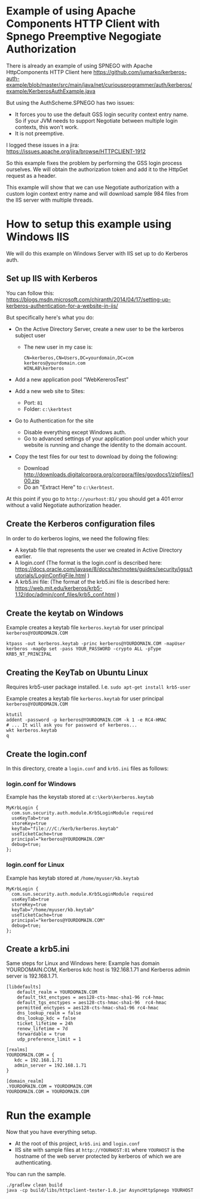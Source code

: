 # Example of using Apache Components HTTP Client with Spnego Preemptive Negogiate Authorization

There is already an example of using SPNEGO with Apache HttpComponents HTTP Client here https://github.com/jumarko/kerberos-auth-example/blob/master/src/main/java/net/curiousprogrammer/auth/kerberos/example/KerberosAuthExample.java

But using the AuthScheme.SPNEGO has two issues:

* It forces you to use the default GSS login security context entry name. So if your JVM needs to support Negotiate between multiple login contexts, this won't work.
* It is not preemptive.

I logged these issues in a jira: https://issues.apache.org/jira/browse/HTTPCLIENT-1912

So this example fixes the problem by performing the GSS login process ourselves. We will obtain the authorization token and add it to the HttpGet request as a header.

This example will show that we can use Negotiate authorization with a custom login context entry name and will download sample 984 files from the IIS server with multiple threads.

# How to setup this example using Windows IIS

We will do this example on Windows Server with IIS set up to do Kerberos auth.

## Set up IIS with Kerberos

You can follow this: 
https://blogs.msdn.microsoft.com/chiranth/2014/04/17/setting-up-kerberos-authentication-for-a-website-in-iis/

But specifically here's what you do: 

* On the Active Directory Server, create a new user to be the kerberos subject user
  * The new user in my case is:
    
    ```
    CN=kerberos,CN=Users,DC=yourdomain,DC=com
    kerberos@yourdomain.com
    WINLAB\kerberos
    ```

* Add a new application pool “WebKererosTest”
* Add a new web site to Sites:
  * Port: `81`
  * Folder: `c:\kerbtest`
* Go to Authentication for the site
  * Disable everything except Windows auth. 
  * Go to advanced settings of your application pool under which your website is running and change the identity to the domain account.
* Copy the test files for our test to download by doing the following:
  * Download http://downloads.digitalcorpora.org/corpora/files/govdocs1/zipfiles/100.zip
  * Do an "Extract Here" to `c:\kerbtest`.

At this point if you go to `http://yourhost:81/` you should get a 401 error without a valid Negotiate authorization header.

## Create the Kerberos configuration files

In order to do kerberos logins, we need the following files:

* A keytab file that represents the user we created in Active Directory earlier.
* A login.conf (The format is the login.conf is described here: https://docs.oracle.com/javase/8/docs/technotes/guides/security/jgss/tutorials/LoginConfigFile.html )
* A krb5.ini file: (The format of the krb5.ini file is described here: https://web.mit.edu/kerberos/krb5-1.12/doc/admin/conf_files/krb5_conf.html )

## Create the keytab on Windows

Example creates a keytab file `kerberos.keytab` for user principal `kerberos@YOURDOMAIN.COM`

```
ktpass -out kerberos.keytab -princ kerberos@YOURDOMAIN.COM -mapUser kerberos -mapOp set -pass YOUR_PASSWORD -crypto ALL -pType KRB5_NT_PRINCIPAL
```

## Creating the KeyTab on Ubuntu Linux

Requires krb5-user package installed. I.e. `sudo apt-get install krb5-user`

Example creates a keytab file `kerberos.keytab` for user principal `kerberos@YOURDOMAIN.COM`

```
ktutil
addent -password -p kerberos@YOURDOMAIN.COM -k 1 -e RC4-HMAC
# ... It will ask you for password of kerberos...
wkt kerberos.keytab
q
```

## Create the login.conf

In this directory, create a `login.conf` and `krb5.ini` files as follows:

### login.conf for Windows

Example has the keystab stored at `c:\kerb\kerberos.keytab`

```
MyKrbLogin {
  com.sun.security.auth.module.Krb5LoginModule required
  useKeyTab=true
  storeKey=true
  keyTab="file:///C:/kerb/kerberos.keytab"
  useTicketCache=true
  principal="kerberos@YOURDOMAIN.COM"
  debug=true;
};
```
 
### login.conf for Linux

Example has keytab stored at `/home/myuser/kb.keytab`

```
MyKrbLogin {
  com.sun.security.auth.module.Krb5LoginModule required
  useKeyTab=true
  storeKey=true
  keyTab="/home/myuser/kb.keytab"
  useTicketCache=true
  principal="kerberos@YOURDOMAIN.COM"
  debug=true;
};
```

## Create a krb5.ini

Same steps for Linux and Windows here:
Example has domain YOURDOMAIN.COM, Kerberos kdc host is 192.168.1.71 and Kerberos admin server is 192.168.1.71.

```
[libdefaults]
    default_realm = YOURDOMAIN.COM
    default_tkt_enctypes = aes128-cts-hmac-sha1-96 rc4-hmac
    default_tgs_enctypes = aes128-cts-hmac-sha1-96  rc4-hmac
    permitted_enctypes = aes128-cts-hmac-sha1-96 rc4-hmac
    dns_lookup_realm = false
    dns_lookup_kdc = false
    ticket_lifetime = 24h
    renew_lifetime = 7d
    forwardable = true
    udp_preference_limit = 1

[realms]
YOURDOMAIN.COM = {
   kdc = 192.168.1.71
   admin_server = 192.168.1.71
}

[domain_realm]
.YOURDOMAIN.COM = YOURDOMAIN.COM
YOURDOMAIN.COM = YOURDOMAIN.COM
```

# Run the example

Now that you have everything setup.

* At the root of this project, `krb5.ini` and `login.conf`
* IIS site with sample files at `http://YOURHOST:81` where `YOURHOST` is the hostname of the web server protected by kerberos of which we are authenticating.

You can run the sample.

```
./gradlew clean build
java -cp build/libs/httpclient-tester-1.0.jar AsyncHttpSpnego YOURHOST
```
